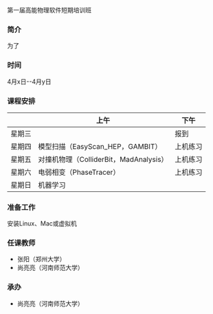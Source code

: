 第一届高能物理软件短期培训班

### 简介
为了

### 时间
4月x日--4月y日

### 课程安排

|       | 上午    | 下午     |
|-------|--------|---------|
| 星期三 |       | 报到 |
| 星期四 | 模型扫描（EasyScan_HEP，GAMBIT） | 上机练习 |
| 星期五 | 对撞机物理（ColliderBit，MadAnalysis） | 上机练习 |
| 星期六 | 电弱相变（PhaseTracer） | 上机练习 |
| 星期日 | 机器学习 |  |

### 准备工作
安装Linux、Mac或虚拟机


### 任课教师
- 张阳（郑州大学）
- 尚亮亮（河南师范大学）

### 承办
- 尚亮亮（河南师范大学）


